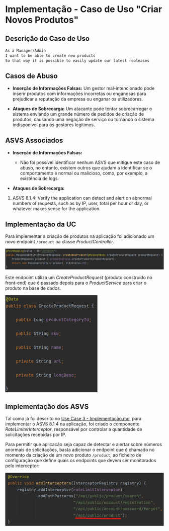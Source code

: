 # Implementação - Caso de Uso "Criar Novos Produtos"

## Descrição do Caso de Uso

```
As a Manager/Admin
I want to be able to create new products
So that way it is possible to easily update our latest realeases
```

## Casos de Abuso

- **Inserção de Informações Falsas:** Um gestor mal-intencionado pode inserir produtos com informações incorretas ou enganosas para prejudicar a reputação da empresa ou enganar os utilizadores.

- **Ataques de Sobrecarga:** Um atacante pode tentar sobrecarregar o sistema enviando um grande número de pedidos de criação de produtos, causando uma negação de serviço ou tornando o sistema indisponível para os gestores legítimos.

## ASVS Associados

- **Inserção de Informações Falsas:**

  - Não foi possível identificar nenhum ASVS que mitigue este caso de abuso, no entanto, existem outros que ajudam a identificar se o comportamento é normal ou malicioso, como, por exemplo, a existência de logs.  

- **Ataques de Sobrecarga:**

1. ASVS 8.1.4: Verify the application can detect and alert on abnormal numbers of requests, such as by IP, user, total per hour or day, or whatever makes sense for the application.


## Implementação da UC

Para implementar a criação de produtos na aplicação foi adicionado um novo endpoint `/product` na classe *ProductController*.

![CreateProductEndpoint.png](img%2FCreateProductEndpoint.png)

Este endpoint utiliza um *CreateProductRequest* (produto construído no front-end) que é passado depois para o *ProductService* para criar o produto na base de dados.

![CreateProductRequest.png](img/CreateProductRequest.png)

## Implementação dos ASVS

Tal como já foi descrito no [Use Case 3 - Implementação.md](../Use_Case_3/Use_Case_3_-_Implementação.md),
para implementar o ASVS 8.1.4 na aplicação, foi criado o componente *RateLimiterInterceptor*, responsável por controlar a quantidade de solicitações recebidas por IP.

Para permitir que aplicacão seja capaz de detectar e alertar sobre números anormais de solicitações, basta
adicionar o endpoint que é chamado no momento da criação de um novo produto `/product`, ao ficheiro de configuração
que define quais os endpoints que devem ser monitorados pelo interceptor:

![Interceptor.png](img/interceptor.png)
